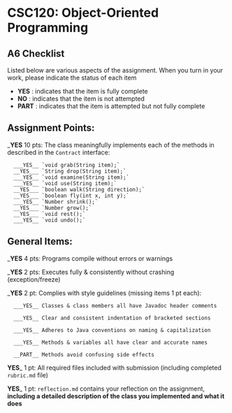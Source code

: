 # CSC120: Object-Oriented Programming
## A6 Checklist

Listed below are various aspects of the assignment.  When you turn in your work, please indicate the status of each item

- **YES** : indicates that the item is fully complete
- **NO** : indicates that the item is not attempted
- **PART** : indicates that the item is attempted but not fully complete


## Assignment Points:

___YES__ 10 pts: The class meaningfully implements each of the methods in described in the `Contract` interface:

      ___YES__ `void grab(String item);`
      __YES___ `String drop(String item);`
      ___YES__ `void examine(String item);`
      ___YES__ `void use(String item);`
      __YES___ `boolean walk(String direction);`
      __YES___ `boolean fly(int x, int y);`
      ___YES__ `Number shrink();`
      __YES___ `Number grow();`
      __YES___ `void rest();`
      ___YES__ `void undo();`


## General Items:

___YES__ 4 pts: Programs compile without errors or warnings

___YES__ 2 pts: Executes fully & consistently without crashing (exception/freeze)

___YES__ 2 pt: Complies with style guidelines (missing items 1 pt each):

      ___YES__ Classes & class members all have Javadoc header comments

      ___YES__ Clear and consistent indentation of bracketed sections

      ___YES__ Adheres to Java conventions on naming & capitalization

      ___YES__ Methods & variables all have clear and accurate names

      __PART__ Methods avoid confusing side effects

__YES___ 1 pt: All required files included with submission (including completed `rubric.md` file)

__YES___ 1 pt: `reflection.md` contains your reflection on the assignment, **including a detailed description of the class you implemented and what it does**
